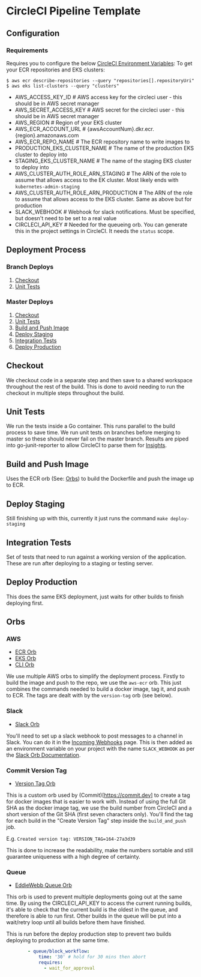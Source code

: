 # CircleCI Pipeline Template

## Configuration

### Requirements

Requires you to configure the below [CircleCI Environment Variables](https://circleci.com/docs/2.0/env-vars/):
To get your ECR repositories and EKS clusters:
```shell
$ aws ecr describe-repositories --query "repositories[].repositoryUri"
$ aws eks list-clusters --query "clusters"
```

- AWS_ACCESS_KEY_ID                     # AWS access key for the circleci user - this should be in AWS secret manager
- AWS_SECRET_ACCESS_KEY                 # AWS secret for the circleci user - this should be in AWS secret manager
- AWS_REGION                            # Region of your EKS cluster
- AWS_ECR_ACCOUNT_URL                   # {awsAccountNum}.dkr.ecr.{region}.amazonaws.com
- AWS_ECR_REPO_NAME                     # The ECR repository name to write images to
- PRODUCTION_EKS_CLUSTER_NAME           # The name of the production EKS cluster to deploy into
- STAGING_EKS_CLUSTER_NAME              # The name of the staging EKS cluster to deploy into
- AWS_CLUSTER_AUTH_ROLE_ARN_STAGING     # The ARN of the role to assume that allows access to the EK cluster. Most likely ends with `kubernetes-admin-staging`
- AWS_CLUSTER_AUTH_ROLE_ARN_PRODUCTION  # The ARN of the role to assume that allows access to the EKS cluster. Same as above but for production
- SLACK_WEBHOOK                         # Webhook for slack notifications. Must be specified, but doesn't need to be set to a real value
- CIRCLECI_API_KEY                      # Needed for the queueing orb. You can generate this in the project settings in CircleCI. It needs the `status` scope.


## Deployment Process

### Branch Deploys

1. [Checkout](#checkout)
2. [Unit Tests](#unit-tests)

### Master Deploys

1. [Checkout](#checkout)
2. [Unit Tests](unit-tests)
3. [Build and Push Image](#build-and-push-image)
4. [Deploy Staging](#deploy-staging)
5. [Integration Tests](#integration-test)
6. [Deploy Production](#deploy-production)

## Checkout

We checkout code in a separate step and then save to a shared workspace throughout the rest of the build. This is done to avoid needing to run the checkout in multiple steps throughout the build.

## Unit Tests

We run the tests inside a Go container. This runs parallel to the build process to save time. We run unit tests on branches before merging to master so these should never fail on the master branch. Results are piped into go-junit-reporter to allow CircleCI to parse them for [Insights](https://circleci.com/build-insights/gh/Vin65/shipping-service/master).

## Build and Push Image

Uses the ECR orb (See: [Orbs](#orbs)) to build the Dockerfile and push the image up to ECR.

## Deploy Staging

Still finishing up with this, currently it just runs the command `make deploy-staging`

## Integration Tests

Set of tests that need to run against a working version of the application. These are run after deploying to a staging or testing server.

## Deploy Production

This does the same EKS deployment, just waits for other builds to finish deploying first.

## Orbs

### AWS

- [ECR Orb](https://circleci.com/orbs/registry/orb/circleci/aws-ecr)
- [EKS Orb](https://circleci.com/orbs/registry/orb/circleci/aws-eks)
- [CLI Orb](https://circleci.com/orbs/registry/orb/circleci/aws-cli)

We use multiple AWS orbs to simplify the deployment process. Firstly to build the image and push to the repo, we use the `aws-ecr` orb. This just combines the commands needed to build a docker image, tag it, and push to ECR. The tags are dealt with by the `version-tag` orb (see below).

### Slack

- [Slack Orb](https://circleci.com/orbs/registry/orb/circleci/slack)

You'll need to set up a slack webhook to post messages to a channel in Slack. You can do it in the [Incoming Webhooks](https://winedirectteam.slack.com/apps/A0F7XDUAZ-incoming-webhooks?next_id=0) page. This is then added as an environment variable on your project with the name `SLACK_WEBHOOK` as per the [Slack Orb Documentation](https://circleci.com/orbs/registry/orb/circleci/slack).

### Commit Version Tag

- [Version Tag Orb](https://circleci.com/orbs/registry/orb/commitdev/version-tag)

This is a custom orb used by (Commit)[https://commit.dev] to create a tag for docker images that is easier to work with. Instead of using the full Git SHA
as the docker image tag, we use the build number from CircleCI and a short version of the Git SHA (first seven characters only). You'll find the tag for each build in the "Create Version Tag" step inside the `build_and_push` job.

E.g. `Created version tag: VERSION_TAG=164-27a3d39`

This is done to increase the readability, make the numbers sortable and still guarantee uniqueness with a high degree of certainty.

### Queue

- [EddieWebb Queue Orb](https://circleci.com/orbs/registry/orb/eddiewebb/queue)

This orb is used to prevent multiple deployments going out at the same time. By using the CIRCLECI_API_KEY to access the current running builds, it's able to check that the current build is the oldest in the queue, and therefore is able to run first. Other builds in the queue will be put into a wait/retry loop until all builds before them have finished.

This is run before the deploy production step to prevent two builds deploying to production at the same time.

```yaml
        - queue/block_workflow:
            time: '30' # hold for 30 mins then abort
            requires:
              - wait_for_approval
```
